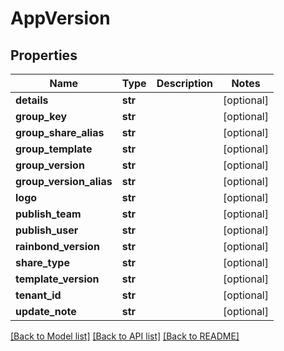 # AppVersion

## Properties
Name | Type | Description | Notes
------------ | ------------- | ------------- | -------------
**details** | **str** |  | [optional] 
**group_key** | **str** |  | [optional] 
**group_share_alias** | **str** |  | [optional] 
**group_template** | **str** |  | [optional] 
**group_version** | **str** |  | [optional] 
**group_version_alias** | **str** |  | [optional] 
**logo** | **str** |  | [optional] 
**publish_team** | **str** |  | [optional] 
**publish_user** | **str** |  | [optional] 
**rainbond_version** | **str** |  | [optional] 
**share_type** | **str** |  | [optional] 
**template_version** | **str** |  | [optional] 
**tenant_id** | **str** |  | [optional] 
**update_note** | **str** |  | [optional] 

[[Back to Model list]](../README.md#documentation-for-models) [[Back to API list]](../README.md#documentation-for-api-endpoints) [[Back to README]](../README.md)


